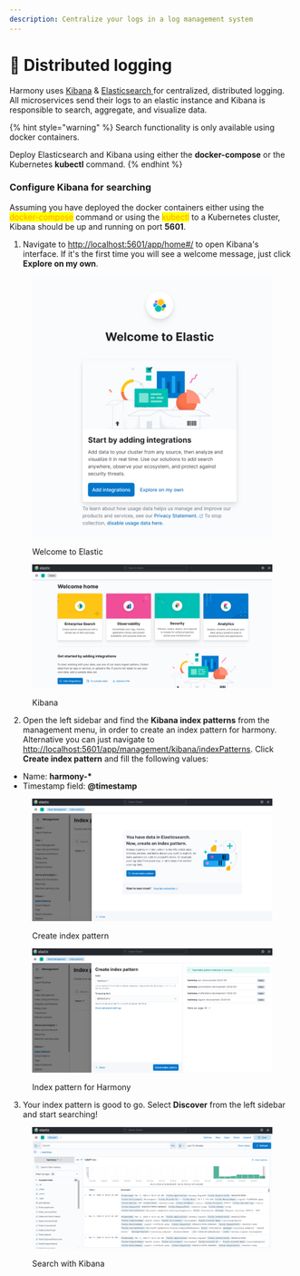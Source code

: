 ```yaml
---
description: Centralize your logs in a log management system
---
```


# 📝 Distributed logging

Harmony uses [Kibana](https://www.elastic.co/kibana) & [Elasticsearch ](https://www.elastic.co/)for centralized, distributed logging. All microservices send their logs to an elastic instance and Kibana is responsible to search, aggregate, and visualize data.

{% hint style="warning" %}
Search functionality is only available using docker containers.&#x20;

Deploy Elasticsearch and Kibana using either the **docker-compose** or the Kubernetes **kubectl** command.
{% endhint %}

### Configure Kibana for searching

Assuming you have deployed the docker containers either using the <mark style="color:orange;">docker-compose</mark> command or using the <mark style="color:orange;">kubectl</mark> to a Kubernetes cluster, Kibana should be up and running on port **5601**.

1. Navigate to [http://localhost:5601/app/home#/](http://localhost:5601/app/home#/) to open Kibana's interface. If it's the first time you will see a welcome message, just click **Explore on my own**.

<div>

<figure><img src="../../../.gitbook/assets/kibana-welcome.png" alt=""><figcaption><p>Welcome to Elastic</p></figcaption></figure>

 

<figure><img src="../../../.gitbook/assets/kibana-home.png" alt=""><figcaption><p>Kibana</p></figcaption></figure>

</div>

2. Open the left sidebar and find the **Kibana index patterns** from the management menu, in order to create an index pattern for harmony. Alternative you can just navigate to [http://localhost:5601/app/management/kibana/indexPatterns](http://localhost:5601/app/management/kibana/indexPatterns). Click **Create index pattern** and fill the following values:

* Name: **harmony-\***
* Timestamp field: **@timestamp**

<figure><img src="../../../.gitbook/assets/kibana-index-patterns.png" alt=""><figcaption><p>Create index pattern</p></figcaption></figure>

<figure><img src="../../../.gitbook/assets/kibana-create-index-pattern.png" alt=""><figcaption><p>Index pattern for Harmony</p></figcaption></figure>

3. Your index pattern is good to go. Select **Discover** from the left sidebar and start searching!

<figure><img src="../../../.gitbook/assets/kibana-discover-logs.png" alt=""><figcaption><p>Search with Kibana</p></figcaption></figure>
